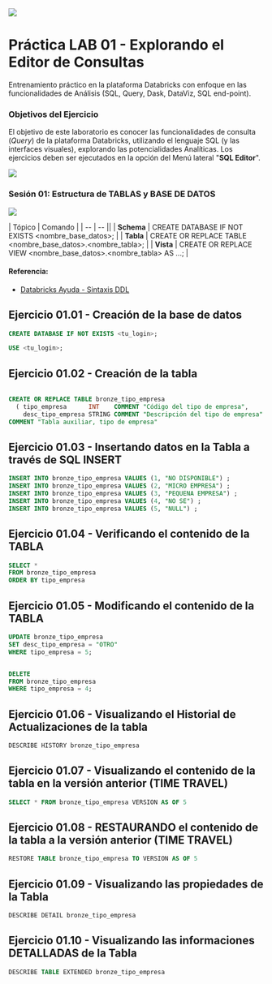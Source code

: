
<img src="https://raw.githubusercontent.com/Databricks-BR/lab_sql/main/images/header_handson_sql.png">

# Práctica LAB 01 - Explorando el Editor de Consultas

Entrenamiento práctico en la plataforma Databricks con enfoque en las funcionalidades de Análisis (SQL, Query, Dask, DataViz, SQL end-point).

### Objetivos del Ejercicio

El objetivo de este laboratorio es conocer las funcionalidades de consulta (_Query_) de la plataforma Databricks, utilizando el lenguaje SQL (y las interfaces visuales), explorando las potencialidades Analíticas.
Los ejercicios deben ser ejecutados en la opción del Menú lateral "**SQL Editor**".

<img src="https://raw.githubusercontent.com/Databricks-BR/lab_sql/main/images/lab01_editor_sql.png">

### Sesión 01: Estructura de TABLAS y BASE DE DATOS

<img src="https://raw.githubusercontent.com/Databricks-BR/lab_sql/main/images/lab01_uc.png">

| Tópico | Comando |
| -- | -- ||
| **Schema** | CREATE DATABASE IF NOT EXISTS <nombre_base_datos>; |
| **Tabla** | CREATE OR REPLACE TABLE <nombre_base_datos>.<nombre_tabla>; |
| **Vista** | CREATE OR REPLACE VIEW <nombre_base_datos>.<nombre_tabla> AS ...; |

#### Referencia:
* [Databricks Ayuda - Sintaxis DDL](https://docs.databricks.com/sql/language-manual/sql-ref-syntax-ddl-create-table.html)

## Ejercicio 01.01 - Creación de la base de datos

``` sql
CREATE DATABASE IF NOT EXISTS <tu_login>;

USE <tu_login>;
```

## Ejercicio 01.02 - Creación de la tabla

``` sql

CREATE OR REPLACE TABLE bronze_tipo_empresa 
  ( tipo_empresa      INT    COMMENT "Código del tipo de empresa",
    desc_tipo_empresa STRING COMMENT "Descripción del tipo de empresa" )
COMMENT "Tabla auxiliar, tipo de empresa"
```

## Ejercicio 01.03 - Insertando datos en la Tabla a través de SQL INSERT

 ``` sql
 INSERT INTO bronze_tipo_empresa VALUES (1, "NO DISPONIBLE") ;
 INSERT INTO bronze_tipo_empresa VALUES (2, "MICRO EMPRESA") ;
 INSERT INTO bronze_tipo_empresa VALUES (3, "PEQUENA EMPRESA") ;
 INSERT INTO bronze_tipo_empresa VALUES (4, "NO SE") ;
 INSERT INTO bronze_tipo_empresa VALUES (5, "NULL") ;
```

## Ejercicio 01.04 - Verificando el contenido de la TABLA

 ``` sql
SELECT * 
FROM bronze_tipo_empresa 
ORDER BY tipo_empresa
```

## Ejercicio 01.05 - Modificando el contenido de la TABLA

 ``` sql
UPDATE bronze_tipo_empresa  
SET desc_tipo_empresa = "OTRO" 
WHERE tipo_empresa = 5;


DELETE 
FROM bronze_tipo_empresa 
WHERE tipo_empresa = 4;
```

## Ejercicio 01.06 - Visualizando el Historial de Actualizaciones de la tabla

 ``` sql
DESCRIBE HISTORY bronze_tipo_empresa 
```

## Ejercicio 01.07 - Visualizando el contenido de la tabla en la versión anterior (TIME TRAVEL)

 ``` sql
SELECT * FROM bronze_tipo_empresa VERSION AS OF 5
```

## Ejercicio 01.08 - RESTAURANDO el contenido de la tabla a la versión anterior (TIME TRAVEL)

 ``` sql
RESTORE TABLE bronze_tipo_empresa TO VERSION AS OF 5 
```

## Ejercicio 01.09 - Visualizando las propiedades de la Tabla

 ``` sql
DESCRIBE DETAIL bronze_tipo_empresa 
```

## Ejercicio 01.10 - Visualizando las informaciones DETALLADAS de la Tabla

 ``` sql
DESCRIBE TABLE EXTENDED bronze_tipo_empresa
```

